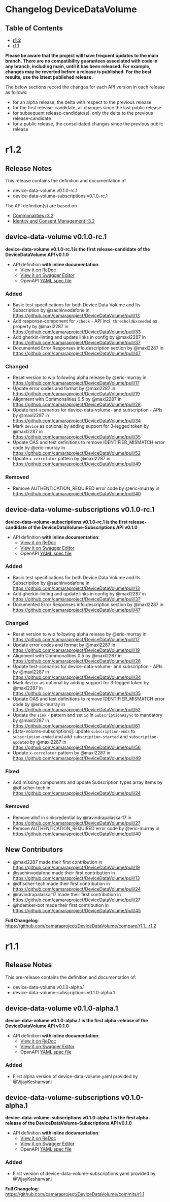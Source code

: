 # Changelog DeviceDataVolume

## Table of Contents
- **[r1.2](#r12)**
- [r1.1](#r11)

**Please be aware that the project will have frequent updates to the main branch. There are no compatibility guarantees associated with code in any branch, including main, until it has been released. For example, changes may be reverted before a release is published. For the best results, use the latest published release.**

The below sections record the changes for each API version in each release as follows:

* for an alpha release, the delta with respect to the previous release
* for the first release-candidate, all changes since the last public release
* for subsequent release-candidate(s), only the delta to the previous release-candidate
* for a public release, the consolidated changes since the previous public release

# r1.2

## Release Notes

This release contains the definition and documentation of
* device-data-volume v0.1.0-rc.1
* device-data-volume-subscriptions v0.1.0-rc.1

The API definition(s) are based on
* [Commonalities r3.2](https://github.com/camaraproject/Commonalities/releases/tag/r3.2)
* [Identity and Consent Management r3.2](https://github.com/camaraproject/IdentityAndConsentManagement/releases/tag/r3.2)

## device-data-volume v0.1.0-rc.1

**device-data-volume v0.1.0-rc.1 is the first release-candidate of the DeviceDataVolume API v0.1.0**

- API definition **with inline documentation**:
  - [View it on ReDoc](https://redocly.github.io/redoc/?url=https://raw.githubusercontent.com/camaraproject/DeviceDataVolume/r1.2/code/API_definitions/device-data-volume.yaml&nocors)
  - [View it on Swagger Editor](https://camaraproject.github.io/swagger-ui/?url=https://raw.githubusercontent.com/camaraproject/DeviceDataVolume/r1.2/code/API_definitions/device-data-volume.yaml)
  - OpenAPI [YAML spec file](https://github.com/camaraproject/DeviceDataVolume/blob/r1.2/code/API_definitions/device-data-volume.yaml)

### Added
* Basic test specifications for both Device Data Volume and Its Subscription by @sachinvodafone in https://github.com/camaraproject/DeviceDataVolume/pull/13
* Add response-component for `/check` - API incl. `thresholdExceeded` as property by @maxl2287 in https://github.com/camaraproject/DeviceDataVolume/pull/33
* Add gherkin-linting and update links in config by @maxl2287 in https://github.com/camaraproject/DeviceDataVolume/pull/37 
* Documented Error Responses info.description section by @maxl2287 in https://github.com/camaraproject/DeviceDataVolume/pull/47

### Changed
* Reset version to wip following alpha release by @eric-murray in https://github.com/camaraproject/DeviceDataVolume/pull/17
* Update error codes and format by @maxl2287 in https://github.com/camaraproject/DeviceDataVolume/pull/19
* Alignment with Commonalities 0.5 by @maxl2287 in https://github.com/camaraproject/DeviceDataVolume/pull/28
* Update test-scenarios for device-data-volume- and subscription - APIs by @maxl2287 in https://github.com/camaraproject/DeviceDataVolume/pull/34
* Mark `device` as optional by adding support for 3-legged token by @maxl2287 in https://github.com/camaraproject/DeviceDataVolume/pull/35
* Update OAS and test definitions to remove IDENTIFIER_MISMATCH error code by @eric-murray in https://github.com/camaraproject/DeviceDataVolume/pull/52
* Update `x-correlator` pattern by @maxl2287 in https://github.com/camaraproject/DeviceDataVolume/pull/49


### Removed
* Remove AUTHENTICATION_REQUIRED error code by @eric-murray in https://github.com/camaraproject/DeviceDataVolume/pull/40

## device-data-volume-subscriptions v0.1.0-rc.1

**device-data-volume-subscriptions v0.1.0-rc.1 is the first release-candidate of the DeviceDataVolume-Subscriptions API v0.1.0**

- API definition **with inline documentation**:
  - [View it on ReDoc](https://redocly.github.io/redoc/?url=https://raw.githubusercontent.com/camaraproject/DeviceDataVolume/r1.2/code/API_definitions/device-data-volume-subscriptions.yaml&nocors)
  - [View it on Swagger Editor](https://camaraproject.github.io/swagger-ui/?url=https://raw.githubusercontent.com/camaraproject/DeviceDataVolume/r1.2/code/API_definitions/device-data-volume-subscriptions.yaml)
  - OpenAPI [YAML spec file](https://github.com/camaraproject/DeviceDataVolume/blob/r1.2/code/API_definitions/device-data-volume-subscriptions.yaml)

### Added
* Basic test specifications for both Device Data Volume and Its Subscription by @sachinvodafone in https://github.com/camaraproject/DeviceDataVolume/pull/13
* Add gherkin-linting and update links in config by @maxl2287 in https://github.com/camaraproject/DeviceDataVolume/pull/37
* Documented Error Responses info.description section by @maxl2287 in https://github.com/camaraproject/DeviceDataVolume/pull/47

### Changed
* Reset version to wip following alpha release by @eric-murray in https://github.com/camaraproject/DeviceDataVolume/pull/17
* Update error codes and format by @maxl2287 in https://github.com/camaraproject/DeviceDataVolume/pull/19
* Alignment with Commonalities 0.5 by @maxl2287 in https://github.com/camaraproject/DeviceDataVolume/pull/28
* Update test-scenarios for device-data-volume- and subscription - APIs by @maxl2287 in https://github.com/camaraproject/DeviceDataVolume/pull/34
* Mark `device` as optional by adding support for 3-legged token by @maxl2287 in https://github.com/camaraproject/DeviceDataVolume/pull/35
* Update OAS and test definitions to remove IDENTIFIER_MISMATCH error code by @eric-murray in https://github.com/camaraproject/DeviceDataVolume/pull/52
* Update the `sink` - pattern and set `id` in `SubscriptionAsync` to mandatory by @maxl2287 in https://github.com/camaraproject/DeviceDataVolume/pull/61
* [data-volume-subscriptions]: update `subscription-ends` to `subscription-ended` and add `subscription-started` and `subscription-updated` by @maxl2287 in https://github.com/camaraproject/DeviceDataVolume/pull/56
* Update `x-correlator` pattern by @maxl2287 in https://github.com/camaraproject/DeviceDataVolume/pull/49

### Fixed
* Add missing components and update Subscription types array items by @dfischer-tech in https://github.com/camaraproject/DeviceDataVolume/pull/24

### Removed
* Remove allof in sinkcredential by @ravindrapalaskar17 in https://github.com/camaraproject/DeviceDataVolume/pull/27
* Remove AUTHENTICATION_REQUIRED error code by @eric-murray in https://github.com/camaraproject/DeviceDataVolume/pull/40

## New Contributors
* @maxl2287 made their first contribution in https://github.com/camaraproject/DeviceDataVolume/pull/19
* @sachinvodafone made their first contribution in https://github.com/camaraproject/DeviceDataVolume/pull/13
* @dfischer-tech made their first contribution in https://github.com/camaraproject/DeviceDataVolume/pull/24
* @ravindrapalaskar17 made their first contribution in https://github.com/camaraproject/DeviceDataVolume/pull/27
* @hdamker-bot made their first contribution in https://github.com/camaraproject/DeviceDataVolume/pull/45

**Full Changelog**: https://github.com/camaraproject/DeviceDataVolume/compare/r1.1...r1.2

# r1.1
## Release Notes

This pre-release contains the definition and documentation of:
* device-data-volume v0.1.0-alpha.1
* device-data-volume-subscriptions v0.1.0-alpha.1

## device-data-volume v0.1.0-alpha.1

**device-data-volume v0.1.0-alpha.1 is the first alpha-release of the DeviceDataVolume API v0.1.0**

- API definition **with inline documentation**:
  - [View it on ReDoc](https://redocly.github.io/redoc/?url=https://raw.githubusercontent.com/camaraproject/DeviceDataVolume/r1.1/code/API_definitions/device-data-volume.yaml&nocors)
  - [View it on Swagger Editor](https://camaraproject.github.io/swagger-ui/?url=https://raw.githubusercontent.com/camaraproject/DeviceDataVolume/r1.1/code/API_definitions/device-data-volume.yaml)
  - OpenAPI [YAML spec file](https://github.com/camaraproject/DeviceDataVolume/blob/r1.1/code/API_definitions/device-data-volume.yaml)

### Added
* First alpha version of device-data-volume.yaml provided by @VijayKesharwani

## device-data-volume-subscriptions v0.1.0-alpha.1

**device-data-volume-subscriptions v0.1.0-alpha.1 is the first alpha-release of the DeviceDataVolume-Subscriptions API v0.1.0**

- API definition **with inline documentation**:
  - [View it on ReDoc](https://redocly.github.io/redoc/?url=https://raw.githubusercontent.com/camaraproject/DeviceDataVolume/r1.1/code/API_definitions/device-data-volume-subscriptions.yaml&nocors)
  - [View it on Swagger Editor](https://camaraproject.github.io/swagger-ui/?url=https://raw.githubusercontent.com/camaraproject/DeviceDataVolume/r1.1/code/API_definitions/device-data-volume-subscriptions.yaml)
  - OpenAPI [YAML spec file](https://github.com/camaraproject/DeviceDataVolume/blob/r1.1/code/API_definitions/device-data-volume-subscriptions.yaml)

### Added
* First version of device-data-volume-subscriptions.yaml provided by @VijayKesharwani

**Full Changelog**: https://github.com/camaraproject/DeviceDataVolume/commits/r1.1
